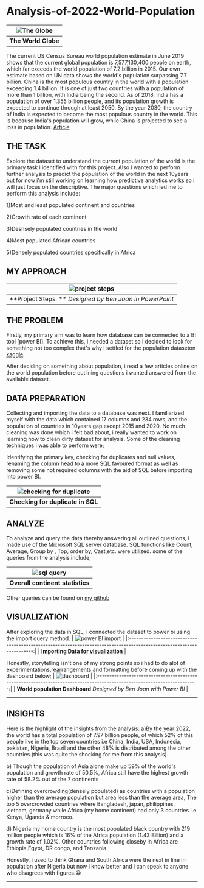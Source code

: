 # **Analysis-of-2022-World-Population**
| ![The Globe](https://github.com/Ben-Joan/Analysis-of-2022-World-Population/blob/main/_.jpeg) | 
|:------------------------------------------------------------------------------------------------------------------:| 
| **The World Globe** 
The current US Census Bureau world population estimate in June 2019 shows that the current global population is 7,577,130,400 people on earth, which far exceeds the world population of 7.2 billion in 2015. Our own estimate based on UN data shows the world's population surpassing 7.7 billion.
China is the most populous country in the world with a population exceeding 1.4 billion. It is one of just two countries with a population of more than 1 billion, with India being the second. As of 2018, India has a population of over 1.355 billion people, and its population growth is expected to continue through at least 2050. By the year 2030, the country of India is expected to become the most populous country in the world. This is because India's population will grow, while China is projected to see a loss in population. [Article](https://worldpopulationreview.com/)

## **THE TASK**
Explore the dataset to understand the current population of the world is the primary task i identified with for this project..Also i wanted to perform further analysis to predict the population
of the world in the next 10years but for now i'm still working on learning how predictive analytics works so i will just focus on the descriptive. 
The major questions which led me to perform this analysis include:

1)Most and least populated continent and countries

2)Growth rate of each continent

3)Desnsely populated countries in the world

4)Most populated African countries 

5)Densely populated countries specifically in Africa


## **MY APPROACH**
|  ![project steps](https://github.com/Ben-Joan/Analysis-of-2022-World-Population/blob/main/WP%20Approach.png)  | 
|:------------------------------------------------------------------------------------------------------------------------:| 
|               **Project Steps. ** _Designed by Ben Joan in PowerPoint_   

## **THE PROBLEM**
Firstly, my primary aim was to learn how database can be connected to a BI tool [power BI]. To achieve this, i needed a dataset so i decided to look for something not too complex that's why i settled for the population dataseton [kaggle](https://www.kaggle.com/datasets/iamsouravbanerjee/world-population-dataset).

After deciding on something about population, i read a few articles online on the world population before outlining questions i wanted answered from the available dataset.

## **DATA PREPARATION**
Collecting and importing the data to a database was next. I familiarized myself with the data which contained 17 columns and 234 rows, and the population of countries in 10years gap except 2015 and 2020. No much cleaning was done which i felt bad about, i really wanted to work on learning how to clean dirty dataset for analysis. Some of the cleaning techniques i was able to perform were;

Identifying the primary key, checking for duplicates and null values, renaming the column head to a more SQL favoured format as well as removing some not required columns with the aid of SQL before importing into power BI.


| ![checking for duplicate](https://github.com/Ben-Joan/Analysis-of-2022-World-Population/blob/main/Screenshot%20(165).png)  | 
|:---------------------------------------------------------------------------------------------------------------------:| 
|                                                   **Checking for duplicate in SQL**                                                    |

## **ANALYZE**
To analyze and query the data thereby answering all outlined questions, i made use of the Microsoft SQL server database. SQL functions like Count, Average, Group by , Top, order by, Cast,etc. were utilized. some of the queries from the analysis include;

| ![sql query](https://github.com/Ben-Joan/Analysis-of-2022-World-Population/blob/main/Screenshot%20(166).png)  | 
|:---------------------------------------------------------------------------------------------------------------------:| 
|                                                   **Overall continent statistics**                                                    |

Other queries can be found on [my github](https://github.com/Ben-Joan/Analysis-of-2022-World-Population/blob/main/Population.sql)

## **VISUALIZATION**
After exploring the data in SQL, i connected the dataset to power bi using the import query method.
| ![power BI import](https://github.com/Ben-Joan/Analysis-of-2022-World-Population/blob/main/Screenshot%20(170).png)  | 
|:---------------------------------------------------------------------------------------------------------------------:| 
|                                                   **Importing Data for visualization**                                                    |

Honestly, storytelling isn't one of my strong points so i had to do alot of experimentations,rearrangements and formatting before coming up with the dashboard below;
| ![dashboard](https://github.com/Ben-Joan/Analysis-of-2022-World-Population/blob/main/World%20Population_page-0001.jpg)  | 
|:-----------------------------------------------------------------------------------------------------------------------:| 
|                     **World population  Dashboard** _Designed by Ben Joan with Power BI_                      |

---

## **INSIGHTS**
Here is the highlight of the insights from the analysis:
a)By the year 2022, the world has a total population of 7.97 billion people, of which 52% of this people live in the top seven countries i.e China, India, USA, Indonesia, pakistan, Nigeria, Brazil and the other 48% is distributed among the other countries.(this was quite the shocking for me from this analysis).

b) Though the population of Asia alone make up 59% of the world's population and growth rate of 50.5%, Africa still have the highest growth rate of 58.2% out of the 7 continents

c)Defining overcrowding(densely populated) as countries with a population higher than the average population but area less than the average area, The top 5 overcrowded countries where Bangladesh, japan, philippines, vietnam, germany while Africa (my home continent) had only 3 countries i.e Kenya, Uganda & morroco.

d) Nigeria my home country is the most populated black country with 219 million people which is 16% of the Africa population (1.43 Billion) and a growth rate of 1.02%. Other countries following closeby in Africa are Ethiopia,Egypt, DR congo, and Tanzania.

Honestly, i used to think Ghana and South Africa were the next in line in population after Nigeria but now i know better and i can speak to anyone who disagrees with figures.😀

---




